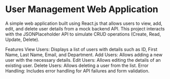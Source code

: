 # User Management Web Application
A simple web application built using React.js that allows users to view, add, edit, and delete user details from a mock backend API. This project interacts with the JSONPlaceholder API to simulate CRUD operations (Create, Read, Update, Delete).

Features
View Users: Displays a list of users with details such as ID, First Name, Last Name, Email, and Department.
Add Users: Allows adding a new user with the necessary details.
Edit Users: Allows editing the details of an existing user.
Delete Users: Allows deleting a user from the list.
Error Handling: Includes error handling for API failures and form validation.
